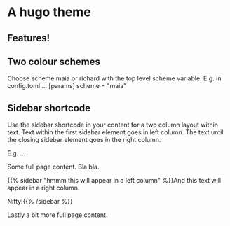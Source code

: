 # A hugo theme

## Features!
## Two colour schemes

Choose scheme maia or richard with the top level scheme variable. E.g. in config.toml ... 
[params]
scheme = "maia"

## Sidebar shortcode

Use the sidebar shortcode in your content for a two column layout within text. Text within the first sidebar element goes in left column. The text until the closing sidebar element goes in the right column.

E.g. ...

Some full page content. Bla bla.

{{% sidebar "hmmm this will appear in a left column" %}}And this text will appear in a right column.

Nifty!{{% /sidebar %}}

Lastly a bit more full page content.